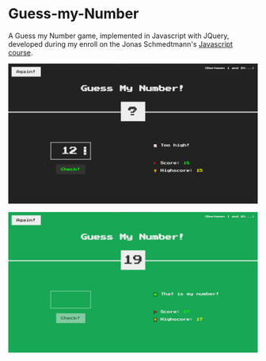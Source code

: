 # Guess-my-Number

A Guess my Number game, implemented in Javascript with JQuery, developed during my enroll on the Jonas Schmedtmann's [Javascript course](https://www.udemy.com/course/the-complete-javascript-course/ 'Course page on Udemy').

![Game](/game.jpg)

![Win](/win.jpg)
